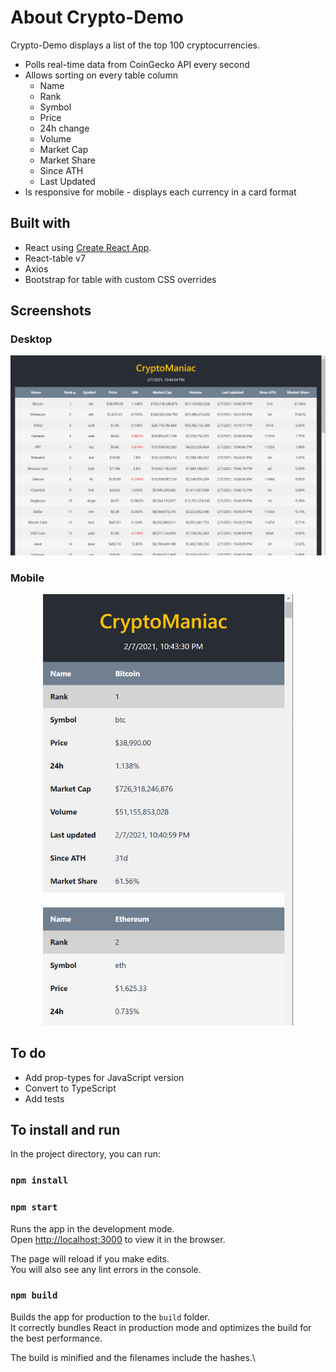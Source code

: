 
# About Crypto-Demo

Crypto-Demo displays a list of the top 100 cryptocurrencies.

- Polls real-time data from CoinGecko API every second 
- Allows sorting on every table column
  - Name
  - Rank
  - Symbol
  - Price
  - 24h change
  - Volume
  - Market Cap
  - Market Share
  - Since ATH
  - Last Updated
- Is responsive for mobile - displays each currency in a card format

## Built with
- React using [Create React App](https://github.com/facebook/create-react-app).
- React-table v7
- Axios
- Bootstrap for table with custom CSS overrides

## Screenshots
  <h3>Desktop</h3>
  <p align="center">
    <img src="./screenshots/crypto-desktop.png" width="800">
  </p>
  <h3>Mobile</h3>
  <p align="center">
    <img src="./screenshots/crypto-mobile.png" width="400">
  </p>

## To do

- Add prop-types for JavaScript version
- Convert to TypeScript
- Add tests

## To install and run 

In the project directory, you can run:

### `npm install`

### `npm start`

Runs the app in the development mode.\
Open [http://localhost:3000](http://localhost:3000) to view it in the browser.

The page will reload if you make edits.\
You will also see any lint errors in the console.

### `npm build`

Builds the app for production to the `build` folder.\
It correctly bundles React in production mode and optimizes the build for the best performance.

The build is minified and the filenames include the hashes.\



